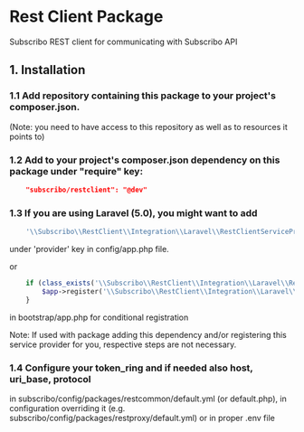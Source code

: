 # Rest Client Package

Subscribo REST client for communicating with Subscribo API

## 1. Installation

### 1.1 Add repository containing this package to your project's composer.json.

(Note: you need to have access to this repository as well as to resources it points to)

### 1.2 Add to your project's composer.json dependency on this package under "require" key:

```json
    "subscribo/restclient": "@dev"
```

### 1.3 If you are using Laravel (5.0), you might want to add

```php
    '\\Subscribo\\RestClient\\Integration\\Laravel\\RestClientServiceProvider',
```

under 'provider' key in config/app.php file.

or

```php
    if (class_exists('\\Subscribo\\RestClient\\Integration\\Laravel\\RestClientServiceProvider')) {
        $app->register('\\Subscribo\\RestClient\\Integration\\Laravel\\RestClientServiceProvider');
    }
```

in bootstrap/app.php for conditional registration

Note: If used with package adding this dependency and/or registering this service provider for you, respective steps are not necessary.

### 1.4 Configure your token_ring and if needed also host, uri_base, protocol
in subscribo/config/packages/restcommon/default.yml (or default.php), in configuration overriding it
(e.g. subscribo/config/packages/restproxy/default.yml) or in proper .env file
